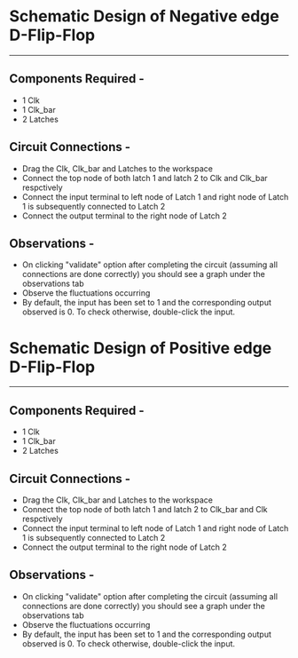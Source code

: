 # Schematic Design of Negative edge D-Flip-Flop

---

## Components Required - 

* 1 Clk
* 1 Clk_bar
* 2 Latches

## Circuit Connections - 

* Drag the Clk, Clk_bar and Latches to the workspace
* Connect the top node of both latch 1 and latch 2 to Clk and Clk_bar respctively
* Connect the input terminal to left node of Latch 1 and right node of Latch 1 is subsequently connected to Latch 2
* Connect the output terminal to the right node of Latch 2 

## Observations - 

* On clicking "validate" option after completing the circuit (assuming all connections are done correctly) you should see a graph under the observations tab
* Observe the fluctuations occurring 
* By default, the input has been set to 1 and the corresponding output observed is 0. To check otherwise, double-click the input.

# Schematic Design of Positive edge D-Flip-Flop

---

## Components Required - 

* 1 Clk
* 1 Clk_bar
* 2 Latches

## Circuit Connections - 

* Drag the Clk, Clk_bar and Latches to the workspace
* Connect the top node of both latch 1 and latch 2 to Clk_bar and Clk respctively
* Connect the input terminal to left node of Latch 1 and right node of Latch 1 is subsequently connected to Latch 2
* Connect the output terminal to the right node of Latch 2 

## Observations - 

* On clicking "validate" option after completing the circuit (assuming all connections are done correctly) you should see a graph under the observations tab
* Observe the fluctuations occurring 
* By default, the input has been set to 1 and the corresponding output observed is 0. To check otherwise, double-click the input.
